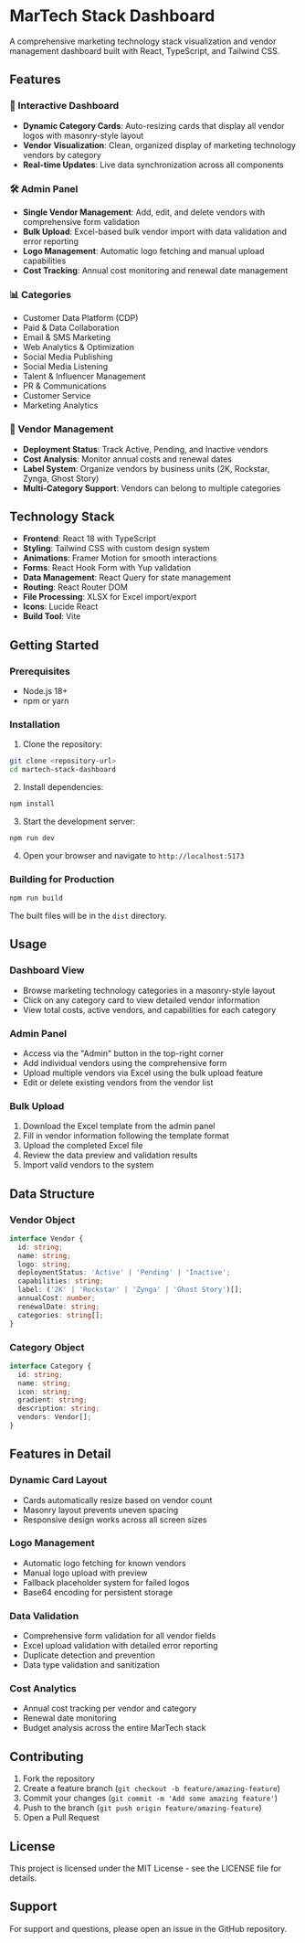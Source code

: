 # MarTech Stack Dashboard

A comprehensive marketing technology stack visualization and vendor management dashboard built with React, TypeScript, and Tailwind CSS.

## Features

### 🎯 Interactive Dashboard
- **Dynamic Category Cards**: Auto-resizing cards that display all vendor logos with masonry-style layout
- **Vendor Visualization**: Clean, organized display of marketing technology vendors by category
- **Real-time Updates**: Live data synchronization across all components

### 🛠️ Admin Panel
- **Single Vendor Management**: Add, edit, and delete vendors with comprehensive form validation
- **Bulk Upload**: Excel-based bulk vendor import with data validation and error reporting
- **Logo Management**: Automatic logo fetching and manual upload capabilities
- **Cost Tracking**: Annual cost monitoring and renewal date management

### 📊 Categories
- Customer Data Platform (CDP)
- Paid & Data Collaboration
- Email & SMS Marketing
- Web Analytics & Optimization
- Social Media Publishing
- Social Media Listening
- Talent & Influencer Management
- PR & Communications
- Customer Service
- Marketing Analytics

### 💼 Vendor Management
- **Deployment Status**: Track Active, Pending, and Inactive vendors
- **Cost Analysis**: Monitor annual costs and renewal dates
- **Label System**: Organize vendors by business units (2K, Rockstar, Zynga, Ghost Story)
- **Multi-Category Support**: Vendors can belong to multiple categories

## Technology Stack

- **Frontend**: React 18 with TypeScript
- **Styling**: Tailwind CSS with custom design system
- **Animations**: Framer Motion for smooth interactions
- **Forms**: React Hook Form with Yup validation
- **Data Management**: React Query for state management
- **Routing**: React Router DOM
- **File Processing**: XLSX for Excel import/export
- **Icons**: Lucide React
- **Build Tool**: Vite

## Getting Started

### Prerequisites
- Node.js 18+ 
- npm or yarn

### Installation

1. Clone the repository:
```bash
git clone <repository-url>
cd martech-stack-dashboard
```

2. Install dependencies:
```bash
npm install
```

3. Start the development server:
```bash
npm run dev
```

4. Open your browser and navigate to `http://localhost:5173`

### Building for Production

```bash
npm run build
```

The built files will be in the `dist` directory.

## Usage

### Dashboard View
- Browse marketing technology categories in a masonry-style layout
- Click on any category card to view detailed vendor information
- View total costs, active vendors, and capabilities for each category

### Admin Panel
- Access via the "Admin" button in the top-right corner
- Add individual vendors using the comprehensive form
- Upload multiple vendors via Excel using the bulk upload feature
- Edit or delete existing vendors from the vendor list

### Bulk Upload
1. Download the Excel template from the admin panel
2. Fill in vendor information following the template format
3. Upload the completed Excel file
4. Review the data preview and validation results
5. Import valid vendors to the system

## Data Structure

### Vendor Object
```typescript
interface Vendor {
  id: string;
  name: string;
  logo: string;
  deploymentStatus: 'Active' | 'Pending' | 'Inactive';
  capabilities: string;
  label: ('2K' | 'Rockstar' | 'Zynga' | 'Ghost Story')[];
  annualCost: number;
  renewalDate: string;
  categories: string[];
}
```

### Category Object
```typescript
interface Category {
  id: string;
  name: string;
  icon: string;
  gradient: string;
  description: string;
  vendors: Vendor[];
}
```

## Features in Detail

### Dynamic Card Layout
- Cards automatically resize based on vendor count
- Masonry layout prevents uneven spacing
- Responsive design works across all screen sizes

### Logo Management
- Automatic logo fetching for known vendors
- Manual logo upload with preview
- Fallback placeholder system for failed logos
- Base64 encoding for persistent storage

### Data Validation
- Comprehensive form validation for all vendor fields
- Excel upload validation with detailed error reporting
- Duplicate detection and prevention
- Data type validation and sanitization

### Cost Analytics
- Annual cost tracking per vendor and category
- Renewal date monitoring
- Budget analysis across the entire MarTech stack

## Contributing

1. Fork the repository
2. Create a feature branch (`git checkout -b feature/amazing-feature`)
3. Commit your changes (`git commit -m 'Add some amazing feature'`)
4. Push to the branch (`git push origin feature/amazing-feature`)
5. Open a Pull Request

## License

This project is licensed under the MIT License - see the LICENSE file for details.

## Support

For support and questions, please open an issue in the GitHub repository.